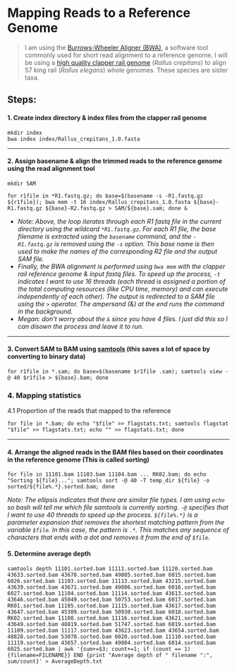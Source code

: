 # Mapping Reads to a Reference Genome
> I am using the [Burrows-Wheeler Aligner (BWA)](https://github.com/lh3/bwa), a software tool commonly used for short read alignment to a reference genome. I will be using a [high quality clapper rail genome](https://figshare.com/articles/dataset/A_high_quality_de_novo_genome_assembly_for_Clapper_Rail_Rallus_crepitans_/21983261) (*Rallus crepitans*) to align 57 king rail (*Rallus elegans*) whole genomes. These species are sister taxa. 


## Steps:

#### 1. Create index directory & index files from the clapper rail genome
```
mkdir index
bwa index index/Rallus_crepitans_1.0.fasta
```
---
#### 2. Assign basename & align the trimmed reads to the reference genome using the read alignment tool
```
mkdir SAM
```
```
for r1file in *R1.fastq.gz; do base=$(basename -s -R1.fastq.gz ${r1file}); bwa mem -t 16 index/Rallus_crepitans_1.0.fasta ${base}-R1.fastq.gz ${base}-R2.fastq.gz > SAM/${base}.sam; done &
```
- *Note: Above, the loop iterates through each R1 fastq file in the current directory using the wildcard `*R1.fastq.gz`. For each R1 file, the base filename is extracted using the `basename` command, and the `-R1.fastq.gz` is removed using the `-s` option. This base name is then used to make the names of the corresponding R2 file and the output SAM file.*
- *Finally, the BWA alignment is performed using `bwa mem` with the clapper rail reference genome & input fastq files. To speed up the process, `-t` indicates I want to use 16 threads (each thread is assigned a portion of the total computing resources (like CPU time, memory) and can execute independently of each other). The output is redirected to a SAM file using the `>` operator. The ampersand (&) at the end runs the command in the background.*
- *Megan: don't worry about the `&` since you have 4  files. I just did this so I can disown the process and leave it to run.*

---
#### 3. Convert SAM to BAM using [samtools](https://github.com/samtools/samtools) (this saves a lot of space by converting to binary data)
```
for r1file in *.sam; do base=$(basename $r1file .sam); samtools view -@ 40 $r1file > ${base}.bam; done
```

### 4. Mapping statistics
4.1 Proportion of the reads that mapped to the reference
```
for file in *.bam; do echo "$file" >> flagstats.txt; samtools flagstat "$file" >> flagstats.txt; echo "" >> flagstats.txt; done
```
---
#### 4. Arrange the aligned reads in the BAM files based on their coordinates in the reference genome (This is called sorting)
```
for file in 11101.bam 11103.bam 11104.bam ... RK02.bam; do echo "Sorting ${file}..."; samtools sort -@ 40 -T temp_dir ${file} -o sorted/${file%.*}.sorted.bam; done
```
*Note: The ellipsis indicates that there are similar file types. I am using `echo` so bash will tell me which file samtools is currently sorting. `-@` specifies that I want to use 40 threads to speed up the process. `${file%.*}` is a parameter expansion that removes the shortest matching pattern from the variable `$file`. In this case, the pattern is `.*`. This matches any sequence of characters that ends with a dot and removes it from the end of `$file`.* 
 
#### 5. Determine average depth
```
samtools depth 11101.sorted.bam 11111.sorted.bam 11120.sorted.bam 43633.sorted.bam 43670.sorted.bam 49805.sorted.bam 6015.sorted.bam 6026.sorted.bam 11103.sorted.bam 11113.sorted.bam 43215.sorted.bam 43639.sorted.bam 43671.sorted.bam 49806.sorted.bam 6016.sorted.bam 6027.sorted.bam 11104.sorted.bam 11114.sorted.bam 43613.sorted.bam 43646.sorted.bam 45049.sorted.bam 50753.sorted.bam 6017.sorted.bam RK01.sorted.bam 11105.sorted.bam 11115.sorted.bam 43617.sorted.bam 43647.sorted.bam 45309.sorted.bam 50930.sorted.bam 6018.sorted.bam RK02.sorted.bam 11108.sorted.bam 11116.sorted.bam 43621.sorted.bam 43649.sorted.bam 48819.sorted.bam 51747.sorted.bam 6019.sorted.bam 11109.sorted.bam 11117.sorted.bam 43623.sorted.bam 43654.sorted.bam 48828.sorted.bam 53078.sorted.bam 6020.sorted.bam 11110.sorted.bam 11119.sorted.bam 43657.sorted.bam 49804.sorted.bam 6014.sorted.bam 6025.sorted.bam | awk '{sum+=$3; count+=1; if (count == 1) {filename=FILENAME}} END {print "Average depth of " filename ":", sum/count}' > AverageDepth.txt
```
